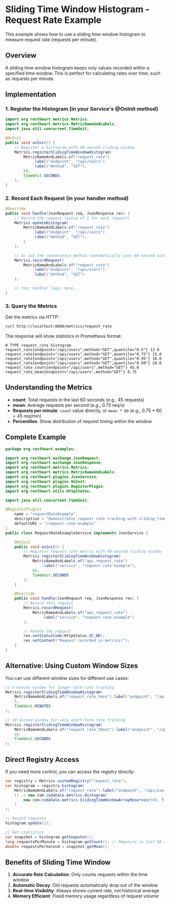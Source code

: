 # Sliding Time Window Histogram - Request Rate Example

This example shows how to use a sliding time window histogram to measure request rate (requests per minute).

## Overview

A sliding time window histogram keeps only values recorded within a specified time window. This is perfect for calculating rates over time, such as requests per minute.

## Implementation

### 1. Register the Histogram (in your Service's @OnInit method)

```java
import org.restheart.metrics.Metrics;
import org.restheart.metrics.MetricNameAndLabels;
import java.util.concurrent.TimeUnit;

@OnInit
public void onInit() {
    // Register a histogram with 60-second sliding window
    Metrics.registerSlidingTimeWindowHistogram(
        MetricNameAndLabels.of("request_rate")
            .label("endpoint", "/api/users")
            .label("method", "GET"),
        60,
        TimeUnit.SECONDS
    );
}
```

### 2. Record Each Request (in your handler method)

```java
@Override
public void handle(JsonRequest req, JsonResponse res) {
    // Record the request (value of 1 for each request)
    Metrics.updateHistogram(
        MetricNameAndLabels.of("request_rate")
            .label("endpoint", "/api/users")
            .label("method", "GET"),
        1
    );

    // Or use the convenience method (automatically uses 60-second window)
    Metrics.recordRequest(
        MetricNameAndLabels.of("request_rate")
            .label("endpoint", "/api/users")
            .label("method", "GET")
    );

    // Your handler logic here...
}
```

### 3. Query the Metrics

Get the metrics via HTTP:

```bash
curl http://localhost:8080/metrics/request_rate
```

The response will show statistics in Prometheus format:

```
# TYPE request_rate histogram
request_rate{endpoint="/api/users",method="GET",quantile="0.5"} 12.0
request_rate{endpoint="/api/users",method="GET",quantile="0.75"} 15.0
request_rate{endpoint="/api/users",method="GET",quantile="0.95"} 18.0
request_rate{endpoint="/api/users",method="GET",quantile="0.99"} 20.0
request_rate_count{endpoint="/api/users",method="GET"} 45.0
request_rate_mean{endpoint="/api/users",method="GET"} 0.75
```

## Understanding the Metrics

- **count**: Total requests in the last 60 seconds (e.g., 45 requests)
- **mean**: Average requests per second (e.g., 0.75 req/s)
- **Requests per minute**: `count` value directly, or `mean * 60` (e.g., 0.75 * 60 = 45 req/min)
- **Percentiles**: Show distribution of request timing within the window

## Complete Example

```java
package org.restheart.examples;

import org.restheart.exchange.JsonRequest;
import org.restheart.exchange.JsonResponse;
import org.restheart.metrics.Metrics;
import org.restheart.metrics.MetricNameAndLabels;
import org.restheart.plugins.JsonService;
import org.restheart.plugins.OnInit;
import org.restheart.plugins.RegisterPlugin;
import org.restheart.utils.HttpStatus;

import java.util.concurrent.TimeUnit;

@RegisterPlugin(
    name = "requestRateExample",
    description = "demonstrates request rate tracking with sliding time window",
    defaultURI = "/request-rate-example"
)
public class RequestRateExampleService implements JsonService {

    @OnInit
    public void onInit() {
        // Register request rate metric with 60-second sliding window
        Metrics.registerSlidingTimeWindowHistogram(
            MetricNameAndLabels.of("api_request_rate")
                .label("service", "request-rate-example"),
            60,
            TimeUnit.SECONDS
        );
    }

    @Override
    public void handle(JsonRequest req, JsonResponse res) {
        // Record this request
        Metrics.recordRequest(
            MetricNameAndLabels.of("api_request_rate")
                .label("service", "request-rate-example")
        );

        // Handle the request
        res.setStatusCode(HttpStatus.SC_OK);
        res.setContent("Request recorded in metrics!");
    }
}
```

## Alternative: Using Custom Window Sizes

You can use different window sizes for different use cases:

```java
// 5-minute window for longer-term rate tracking
Metrics.registerSlidingTimeWindowHistogram(
    MetricNameAndLabels.of("request_rate_5min").label("endpoint", "/api/users"),
    5,
    TimeUnit.MINUTES
);

// 10-second window for very short-term rate tracking
Metrics.registerSlidingTimeWindowHistogram(
    MetricNameAndLabels.of("request_rate_10sec").label("endpoint", "/api/users"),
    10,
    TimeUnit.SECONDS
);
```

## Direct Registry Access

If you need more control, you can access the registry directly:

```java
var registry = Metrics.customRegistry("request_rate");
var histogram = registry.histogram(
    MetricNameAndLabels.of("request_rate").label("endpoint", "/api/users").toString(),
    () -> new com.codahale.metrics.Histogram(
        new com.codahale.metrics.SlidingTimeWindowArrayReservoir(60, TimeUnit.SECONDS)
    )
);

// Record requests
histogram.update(1);

// Get statistics
var snapshot = histogram.getSnapshot();
long requestsPerMinute = histogram.getCount(); // Requests in last 60 seconds
double requestsPerSecond = snapshot.getMean();
```

## Benefits of Sliding Time Window

1. **Accurate Rate Calculation**: Only counts requests within the time window
2. **Automatic Decay**: Old requests automatically drop out of the window
3. **Real-time Visibility**: Always shows current rate, not historical average
4. **Memory Efficient**: Fixed memory usage regardless of request volume
